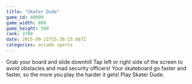 ```yaml
---
title: "Skater Dude"
game_id: 40099
game_width: 800
game_height: 500
rank: 3700
date: 2015-09-21T15:38:15.667Z
categories: arcade sports
---
```

Grab your board and slide downhill Tap left or right side of the screen to avoid obstacles and mad security officers! 
Your skateboard go faster and faster, so the more you play the harder it gets! Play Skater Dude.